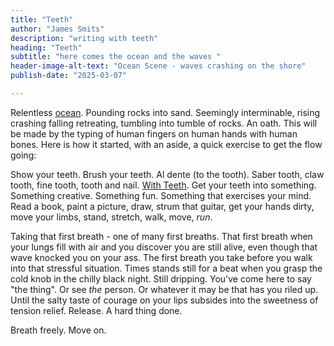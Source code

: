```yaml
--- 
title: "Teeth"
author: "James Smits"
description: "writing with teeth"
heading: "Teeth"
subtitle: "here comes the ocean and the waves "
header-image-alt-text: "Ocean Scene - waves crashing on the shore"
publish-date: "2025-03-07"

---
```


Relentless [ocean](https://www.youtube.com/watch?v=55wZ7YWV5VE). Pounding rocks into sand.  Seemingly interminable, rising crashing falling retreating, tumbling into tumble of rocks. An oath. This will be made by the typing of human fingers on human hands with human bones. Here is how it started, with an aside, a quick exercise to get the flow going:

<aside>
Show your teeth.  Brush your teeth. Al dente (to the tooth). Saber tooth, claw tooth, fine tooth, tooth and nail. <a href="https://en.wikipedia.org/wiki/With_Teeth">With Teeth</a>. Get your teeth into something.  Something creative. Something fun. Something that exercises your mind. Read a book, paint a picture, draw, strum that guitar, get your hands dirty, move your limbs, stand, stretch, walk, move, <i>run</i>. 
</aside>

Taking that first breath - one of many first breaths. That first breath when your lungs fill with air and you discover you are still alive, even though that wave knocked you on your ass. The first breath you take before you walk into that stressful situation.  Times stands still for a beat when you grasp the cold knob in the chilly black night. Still dripping. You've come here to say "the thing". Or see _the_ person. Or whatever it may be that has you riled up. Until the salty taste of courage on your lips subsides into the sweetness of tension relief. Release. A hard thing done.  

Breath freely. Move on.

